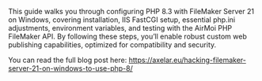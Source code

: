 This guide walks you through configuring PHP 8.3 with FileMaker Server 21 on Windows,
covering installation, IIS FastCGI setup, essential php.ini adjustments,
environment variables, and testing with the AirMoi PHP FileMaker API.
By following these steps, you’ll enable robust custom web publishing capabilities,
optimized for compatibility and security.

You can read the full blog post here:
https://axelar.eu/hacking-filemaker-server-21-on-windows-to-use-php-8/

